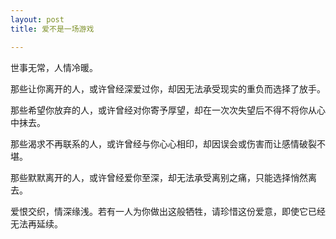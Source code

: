 ```yaml
---
layout: post
title: 爱不是一场游戏

---
```


世事无常，人情冷暖。

那些让你离开的人，或许曾经深爱过你，却因无法承受现实的重负而选择了放手。

那些希望你放弃的人，或许曾经对你寄予厚望，却在一次次失望后不得不将你从心中抹去。

那些渴求不再联系的人，或许曾经与你心心相印，却因误会或伤害而让感情破裂不堪。

那些默默离开的人，或许曾经爱你至深，却无法承受离别之痛，只能选择悄然离去。

爱恨交织，情深缘浅。若有一人为你做出这般牺牲，请珍惜这份爱意，即使它已经无法再延续。
